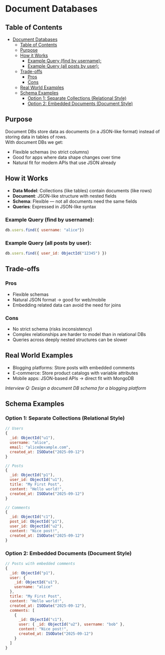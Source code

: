 # Document Databases
## Table of Contents
- [Document Databases](#document-databases)
  - [Table of Contents](#table-of-contents)
  - [Purpose](#purpose)
  - [How it Works](#how-it-works)
    - [Example Query (find by username):](#example-query-find-by-username)
    - [Example Query (all posts by user):](#example-query-all-posts-by-user)
  - [Trade-offs](#trade-offs)
    - [Pros](#pros)
    - [Cons](#cons)
  - [Real World Examples](#real-world-examples)
  - [Schema Examples](#schema-examples)
    - [Option 1: Separate Collections (Relational Style)](#option-1-separate-collections-relational-style)
    - [Option 2: Embedded Documents (Document Style)](#option-2-embedded-documents-document-style)

## Purpose
Document DBs store data as documents (in a JSON-like format) instead of storing data in tables of rows.\
With document DBs we get:
- Flexible schemas (no strict columns)
- Good for apps where data shape changes over time
- Natural fit for modern APIs that use JSON already

## How it Works
- **Data Model**: Collections (like tables) contain documents (like rows)
- **Document**: JSON-like structure with nested fields
- **Schema**: Flexible &mdash; not all documents need the same fields
- **Queries**: Expressed in JSON-like syntax
### Example Query (find by username):
```js
db.users.find({ username: "alice"})
```

### Example Query (all posts by user):
```js
db.users.find({ user_id: ObjectId("12345") })
```
## Trade-offs
### Pros
- Flexible schemas
- Natural JSON format &rightarrow; good for web/mobile
- Embedding related data can avoid the need for joins

### Cons
- No strict schema (risks inconsistency)
- Complex relationships are harder to model than in relational DBs
- Queries across deeply nested structures can be slower

## Real World Examples
- Blogging platforms: Store posts with embedded comments
- E-commerce: Store product catalogs with variable attributes
- Mobile apps: JSON-based APIs &rightarrow; direct fit with MongoDB

*Interview Q: Design a document DB schema for a blogging platform*

## Schema Examples
### Option 1: Separate Collections (Relational Style)
```js
// Users
{
  _id: ObjectId("u1"),
  username: "alice",
  email: "alice@example.com",
  created_at: ISODate("2025-09-12")
}

// Posts
{
  _id: ObjectId("p1"),
  user_id: ObjectId("u1"),
  title: "My First Post",
  content: "Hello world!",
  created_at: ISODate("2025-09-12")
}

// Comments
{
  _id: ObjectId("c1"),
  post_id: ObjectId("p1"),
  user_id: ObjectId("u2"),
  content: "Nice post!",
  created_at: ISODate("2025-09-12")
}

```

### Option 2: Embedded Documents (Document Style)
```js
// Posts with embedded comments
{
  _id: ObjectId("p1"),
  user: {
    _id: ObjectId("u1"),
    username: "alice"
  },
  title: "My First Post",
  content: "Hello world!",
  created_at: ISODate("2025-09-12"),
  comments: [
    {
      _id: ObjectId("c1"),
      user: { _id: ObjectId("u2"), username: "bob" },
      content: "Nice post!",
      created_at: ISODate("2025-09-12")
    }
  ]
}
```